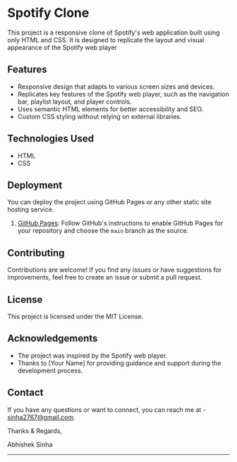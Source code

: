 # Spotify Clone

This project is a responsive clone of Spotify's web application built using only HTML and CSS. It is designed to replicate the layout and visual appearance of the Spotify web player

## Features

- Responsive design that adapts to various screen sizes and devices.
- Replicates key features of the Spotify web player, such as the navigation bar, playlist layout, and player controls.
- Uses semantic HTML elements for better accessibility and SEO.
- Custom CSS styling without relying on external libraries.

## Technologies Used

- HTML
- CSS


## Deployment

You can deploy the project using GitHub Pages or any other static site hosting service.

1. [GitHub Pages](https://pages.github.com/): Follow GitHub's instructions to enable GitHub Pages for your repository and choose the `main` branch as the source.

## Contributing

Contributions are welcome! If you find any issues or have suggestions for improvements, feel free to create an issue or submit a pull request.

## License

This project is licensed under the MIT License.

## Acknowledgements

- The project was inspired by the Spotify web player.
- Thanks to [Your Name] for providing guidance and support during the development process.

## Contact

If you have any questions or want to connect, you can reach me at - sinha2767@gmail.com.

Thanks & Regards,

Abhishek Sinha

---
